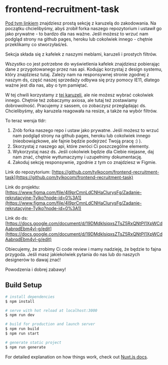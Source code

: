 # frontend-recruitment-task

[Pod tym linkiem](https://www.figma.com/file/4I9prCmnLdCNHaClurysFg/Zadanie-rekrutacyjne-Tylko?node-id=0%3A1) znajdziesz prostą sekcję z karuzelą do zakodowania. 
Na początku chcielibyśmy, abyś zrobił forka naszego repozytorium i ustawił go jako prywatne - to bardzo dla nas ważne. Jeśli możesz to wrzuć nam podgląd strony na github pages, heroku lub cokolwiek innego - chętnie przeklikamy co stworzyłaś/eś.
 
Sekcja składa się z kafelek z naszymi meblami, karuzeli i prostych filtrów. 


Wszystko co jest potrzebne do wyświetlenia kafelek znajdziesz pobierając dane z przygotowanego przez nas api. Kodując korzystaj z design systemu, który znajdziesz tutaj. Zależy nam na responsywnej stronie zgodnej z naszym ds, część naszej sprzedaży odbywa się przy pomocy IE11, dlatego ważne jest dla nas, aby o tym pamiętać. 

W tej chwili korzystamy z [tej karuzeli](https://flickity.metafizzy.co/options.html), ale nie możesz wybrać cokolwiek innego. Chętnie też zobaczymy axiosa, ale tutaj też zostawiamy dobrowolność. 
Pracujemy z sassem, co zobaczysz przeglądając ds.
Chcielibyśmy, aby karuzela reagowała na resize, a także na wybór filtrów.  
 
 
To teraz wersja tldr: 
1. Zrób forka naszego repo i ustaw jako prywatne. Jeśli możesz to wrzuć nam podgląd strony na github pages, heroku lub cokolwiek innego (nieobowiązkowe, ale fajnie będzie podejrzeć Twoją pracę :) ).
2. Skorzystaj z naszego api, które zwróci Ci poszczególne elementy.
3. Wykorzystaj nasz ds. Jeśli cokolwiek będzie dla Ciebie niejasne, daj nam znać, chętnie wytłumaczymy i uzupełnimy dokumentację. 
4. Zakoduj sekcję responsywnie, zgodnie z tym co znajdziesz w Figmie. 
 
Link do repozytorium: 
[https://github.com/tylkocom/frontend-recruitment-task](https://github.com/tylkocom/frontend-recruitment-task)

Link do projektu: 
[https://www.figma.com/file/4I9prCmnLdCNHaClurysFg/Zadanie-rekrutacyjne-Tylko?node-id=0%3A1](https://www.figma.com/file/4I9prCmnLdCNHaClurysFg/Zadanie-rekrutacyjne-Tylko?node-id=0%3A1)

Link do ds:
[https://docs.google.com/document/d/19DMdkIsiqxsZTsZ5RxQNtPI1XpWCdAabrqdEbm4vl-g/edit](https://docs.google.com/document/d/19DMdkIsiqxsZTsZ5RxQNtPI1XpWCdAabrqdEbm4vl-g/edit)


Obiecujemy, że zrobimy Ci code review i mamy nadzieję, że będzie to fajna przygoda. 
Jeśli masz jakiekolwiek pytania do nas lub do naszych designerów to dawaj znać!


Powodzenia i dobrej zabawy!








## Build Setup

```bash
# install dependencies
$ npm install

# serve with hot reload at localhost:3000
$ npm run dev

# build for production and launch server
$ npm run build
$ npm run start

# generate static project
$ npm run generate
```

For detailed explanation on how things work, check out [Nuxt.js docs](https://nuxtjs.org).
